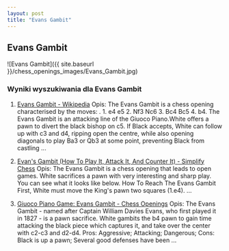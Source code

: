 ```yaml
---
layout: post
title: "Evans Gambit"
---
```


## Evans Gambit
![Evans Gambit]({{ site.baseurl }}/chess_openings_images/Evans_Gambit.jpg)

### Wyniki wyszukiwania dla Evans Gambit
1. [Evans Gambit - Wikipedia](https://en.wikipedia.org/wiki/Evans_Gambit)
   Opis: The Evans Gambit is a chess opening characterised by the moves: . 1. e4 e5 2. Nf3 Nc6 3. Bc4 Bc5 4. b4. The Evans Gambit is an attacking line of the Giuoco Piano.White offers a pawn to divert the black bishop on c5. If Black accepts, White can follow up with c3 and d4, ripping open the centre, while also opening diagonals to play Ba3 or Qb3 at some point, preventing Black from castling ...

2. [Evan's Gambit (How To Play It, Attack It, And Counter It) - Simplify Chess](https://simplifychess.com/evans-gambit/index.html)
   Opis: The Evans Gambit is a chess opening that leads to open games. White sacrifices a pawn with very interesting and sharp play. You can see what it looks like below. How To Reach The Evans Gambit First, White must move the King's pawn two squares (1.e4). ...

3. [Giuoco Piano Game: Evans Gambit - Chess Openings](https://www.chess.com/openings/Giuoco-Piano-Game-Evans-Gambit)
   Opis: The Evans Gambit - named after Captain William Davies Evans, who first played it in 1827 - is a pawn sacrifice. White gambits the b4 pawn to gain time attacking the black piece which captures it, and take over the center with c2-c3 and d2-d4. Pros: Aggressive; Attacking; Dangerous; Cons: Black is up a pawn; Several good defenses have been ...